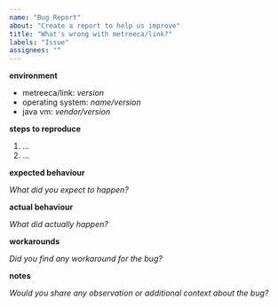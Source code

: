 ```yaml
---
name: "Bug Report"
about: "Create a report to help us improve"
title: "What's wrong with metreeca/link?"
labels: "Issue"
assignees: ""
---
```


**environment**

- metreeca/link: *version*
- operating system: *name/version*
- java vm: *vendor/version*


**steps to reproduce**

1. …
2. …


**expected behaviour**

*What did you expect to happen?*


**actual behaviour**

*What did actually happen?*


**workarounds**

*Did you find any workaround for the bug?*


**notes**

*Would you share any observation or additional context about the bug?*
